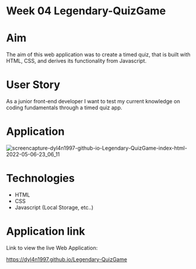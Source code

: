 # Week 04 Legendary-QuizGame

# Aim

The aim of this web application was to create a timed quiz, that is built with HTML, CSS, and derives its functionality from Javascript. 

# User Story

As a junior front-end developer I want to test my current knowledge on coding fundamentals through a timed quiz app.

# Application

![screencapture-dyl4n1997-github-io-Legendary-QuizGame-index-html-2022-05-06-23_06_11](https://user-images.githubusercontent.com/82978161/167222755-c4dc2a99-51a1-423e-b6f3-e8d25db0d8fd.png)


# Technologies

- HTML
- CSS 
- Javascript (Local Storage, etc..)

# Application link

Link to view the live Web Application:

https://dyl4n1997.github.io/Legendary-QuizGame


